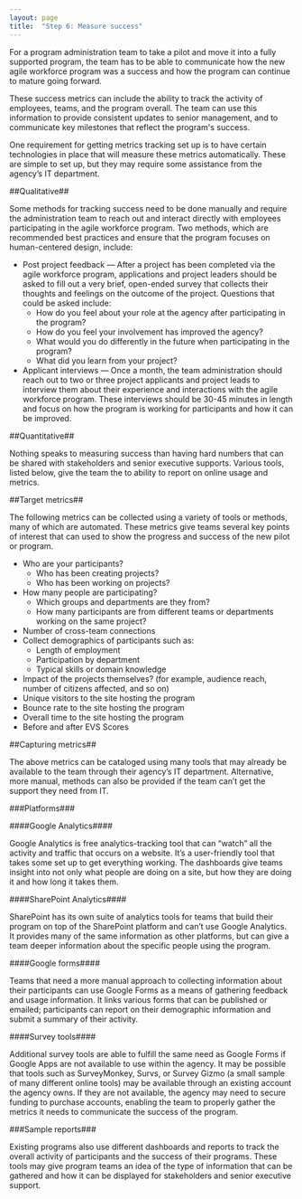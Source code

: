```yaml
---
layout: page
title:  "Step 6: Measure success"
---
```

For a program administration team to take a pilot and move it into a fully supported program, the team has to be able to communicate how the new agile workforce program was a success and how the program can continue to mature going forward.

These success metrics can include the ability to track the activity of employees, teams, and the program overall. The team can use this information to provide consistent updates to senior management, and to communicate key milestones that reflect the program's success.

One requirement for getting metrics tracking set up is to have certain technologies in place that will measure these metrics automatically. These are simple to set up, but they may require some assistance from the agency’s IT department.

##Qualitative##

Some methods for tracking success need to be done manually and require the administration team to reach out and interact directly with employees participating in the agile workforce program. Two methods, which are recommended best practices and ensure that the program focuses on human-centered design, include:

* Post project feedback — After a project has been completed via the agile workforce program, applications and project leaders should be asked to fill out a very brief, open-ended survey that collects their thoughts and feelings on the outcome of the project. Questions that could be asked include:
    * How do you feel about your role at the agency after participating in the program?
    * How do you feel your involvement has improved the agency?
    * What would you do differently in the future when participating in the program?
    * What did you learn from your project?  
* Applicant interviews — Once a month, the team administration should reach out to two or three project applicants and project leads to interview them about their experience and interactions with the agile workforce program. These interviews should be 30-45 minutes in length and focus on how the program is working for participants and how it can be improved.

##Quantitative##

Nothing speaks to measuring success than having hard numbers that can be shared with stakeholders and senior executive supports. Various tools, listed below, give the team the to ability to report on online usage and metrics.

##Target metrics##

The following metrics can be collected using a variety of tools or methods, many of which are automated. These metrics give teams several key points of interest that can used to show the progress and success of the new pilot or program.

* Who are your participants?
    * Who has been creating projects?
    * Who has been working on projects?
* How many people are participating?
    * Which groups and departments are they from?
    * How many participants are from different teams or departments working on the same project?
* Number of cross-team connections
* Collect demographics of participants such as:
    * Length of employment
    * Participation by department
    * Typical skills or domain knowledge
* Impact of the projects themselves?  (for example, audience reach, number of citizens affected, and so on)
* Unique visitors to the site hosting the program
* Bounce rate to the site hosting the program
* Overall time to the site hosting the program
* Before and after EVS Scores

##Capturing metrics##

The above metrics can be cataloged using many tools that may already be available to the team through their agency’s IT department. Alternative, more manual, methods can also be provided if the team can’t get the support they need from IT.

###Platforms###

####Google Analytics####

Google Analytics is free analytics-tracking tool that can “watch” all the activity and traffic that occurs on a website. It’s a user-friendly tool that takes some set up to get everything working. The dashboards give teams insight into not only what people are doing on a site, but how they are doing it and how long it takes them.

####SharePoint Analytics####

SharePoint has its own suite of analytics tools for teams that build their program on top of the SharePoint platform and can’t use Google Analytics. It provides many of the same information as other platforms, but can give a team deeper information about the specific people using the program.

####Google forms####

Teams that need a more manual approach to collecting information about their participants can use Google Forms as a means of gathering feedback and usage information. It links various forms that can be published or emailed; participants can report on their demographic information and submit a summary of their activity.

####Survey tools####

Additional survey tools are able to fulfill the same need as Google Forms if Google Apps are not available to use within the agency. It may be possible that tools such as SurveyMonkey, Survs, or Survey Gizmo (a small sample of many different online tools) may be available through an existing account the agency owns. If they are not available, the agency may need to secure funding to purchase accounts, enabling the team to properly gather the metrics it needs to communicate the success of the program.

###Sample reports###

Existing programs also use different dashboards and reports to track the overall activity of participants and the success of their programs. These tools may give program teams an idea of the type of information that can be gathered and how it can be displayed for stakeholders and senior executive support.


